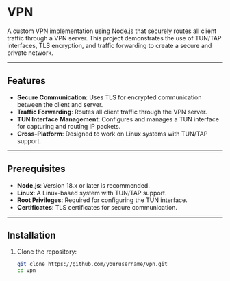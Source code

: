 # VPN

A custom VPN implementation using Node.js that securely routes all client traffic through a VPN server. This project demonstrates the use of TUN/TAP interfaces, TLS encryption, and traffic forwarding to create a secure and private network.

---

## Features

- **Secure Communication**: Uses TLS for encrypted communication between the client and server.
- **Traffic Forwarding**: Routes all client traffic through the VPN server.
- **TUN Interface Management**: Configures and manages a TUN interface for capturing and routing IP packets.
- **Cross-Platform**: Designed to work on Linux systems with TUN/TAP support.

---

## Prerequisites

- **Node.js**: Version 18.x or later is recommended.
- **Linux**: A Linux-based system with TUN/TAP support.
- **Root Privileges**: Required for configuring the TUN interface.
- **Certificates**: TLS certificates for secure communication.

---

## Installation

1. Clone the repository:
   ```bash
   git clone https://github.com/yourusername/vpn.git
   cd vpn
   ```
